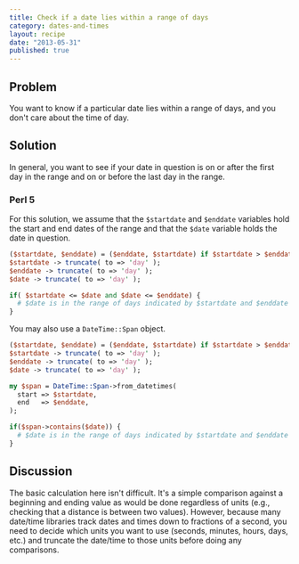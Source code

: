 ```yaml
---
title: Check if a date lies within a range of days
category: dates-and-times
layout: recipe
date: "2013-05-31"
published: true
---
```

## Problem

You want to know if a particular date lies within a range of days, and you don't care about the time of day.

## Solution

In general, you want to see if your date in question is on or after the first day in the range and on or before the last day in the range. 

### Perl 5

For this solution, we assume that the `$startdate` and `$enddate` variables hold the start and end dates of the range and that the `$date` variable holds the date in question.

```perl
($startdate, $enddate) = ($enddate, $startdate) if $startdate > $enddate;
$startdate -> truncate( to => 'day' );
$enddate -> truncate( to => 'day' );
$date -> truncate( to => 'day' );

if( $startdate <= $date and $date <= $enddate) {
  # $date is in the range of days indicated by $startdate and $enddate
}
```

You may also use a `DateTime::Span` object.

```perl
($startdate, $enddate) = ($enddate, $startdate) if $startdate > $enddate;
$startdate -> truncate( to => 'day' );
$enddate -> truncate( to => 'day' );
$date -> truncate( to => 'day' );

my $span = DateTime::Span->from_datetimes(
  start => $startdate,
  end   => $enddate,
);

if($span->contains($date)) {
  # $date is in the range of days indicated by $startdate and $enddate
}
```

## Discussion

The basic calculation here isn't difficult. It's a simple comparison against a beginning and ending value as would be done regardless of units (e.g., checking that a distance is between two values). However, because many date/time libraries track dates and times down to fractions of a second, you need to decide which units you want to use (seconds, minutes, hours, days, etc.) and truncate the date/time to those units before doing any comparisons.
